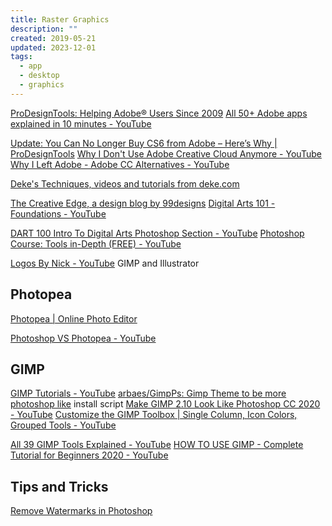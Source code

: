 ```yaml
---
title: Raster Graphics
description: ""
created: 2019-05-21
updated: 2023-12-01
tags:
  - app
  - desktop
  - graphics
---
```


[ProDesignTools: Helping Adobe® Users Since 2009](https://prodesigntools.com/)
[All 50+ Adobe apps explained in 10 minutes - YouTube](https://www.youtube.com/watch?v=7W0ISI3yqwo)

[Update: You Can No Longer Buy CS6 from Adobe – Here’s Why | ProDesignTools](https://prodesigntools.com/adobe-ends-cs6-sales.html)
[Why I Don't Use Adobe Creative Cloud Anymore - YouTube](https://www.youtube.com/watch?v=J7sVJChzMOQ)
[Why I Left Adobe - Adobe CC Alternatives - YouTube](https://www.youtube.com/watch?v=INLWxIFDk3Y)

[Deke's Techniques, videos and tutorials from deke.com](https://www.deke.com/techniques)

[The Creative Edge, a design blog by 99designs](https://99designs.hk/blog/)
[Digital Arts 101 - Foundations - YouTube](https://www.youtube.com/playlist?list=PL-lCJfwI1Fupd4A6-17wWJ2AQImcE27aB)

[DART 100 Intro To Digital Arts Photoshop Section - YouTube](https://www.youtube.com/playlist?list=PL-lCJfwI1FupYOH6BeYwIMuu2BXf2XRbl)
[Photoshop Course: Tools in-Depth (FREE) - YouTube](https://www.youtube.com/playlist?list=PLf0N3CF2JlRx7o9oVObgk4y5X6WBF_g21)

[Logos By Nick - YouTube](https://www.youtube.com/c/LogosByNick/featured) GIMP and Illustrator

## Photopea

[Photopea | Online Photo Editor](https://www.photopea.com/)

[Photoshop VS Photopea - YouTube](https://www.youtube.com/watch?v=0-g4CxIKl6Y)

## GIMP

[GIMP Tutorials - YouTube](https://www.youtube.com/playlist?list=PLynG8gQD-n8Dl23X0o1HFu_5PmBl79niz)
[arbaes/GimpPs: Gimp Theme to be more photoshop like](https://github.com/arbaes/GimpPs) install script
[Make GIMP 2.10 Look Like Photoshop CC 2020 - YouTube](https://www.youtube.com/watch?v=dY7g2JGyJeQ)
[Customize the GIMP Toolbox | Single Column, Icon Colors, Grouped Tools - YouTube](https://www.youtube.com/watch?v=oYmXU8_gb7Y)

[All 39 GIMP Tools Explained - YouTube](https://www.youtube.com/watch?v=_z9cFpwak9c)
[HOW TO USE GIMP - Complete Tutorial for Beginners 2020 - YouTube](https://www.youtube.com/watch?v=x6pXJ7Ijir0)

## Tips and Tricks

[Remove Watermarks in Photoshop](https://www.youtube.com/shorts/yVP5lkqNYYg)
